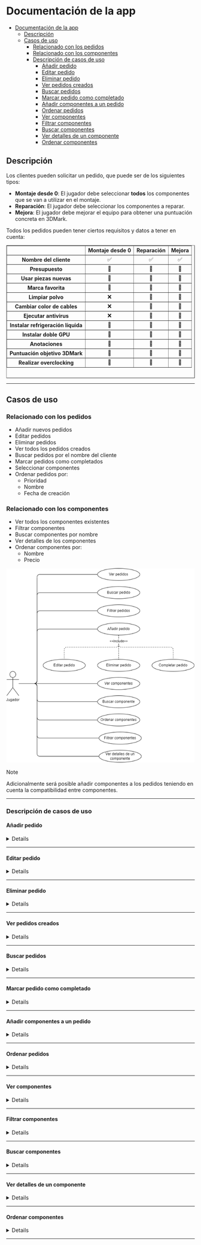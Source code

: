 # Documentación de la app

- [Documentación de la app](#documentación-de-la-app)
  - [Descripción](#descripción)
  - [Casos de uso](#casos-de-uso)
    - [Relacionado con los pedidos](#relacionado-con-los-pedidos)
    - [Relacionado con los componentes](#relacionado-con-los-componentes)
    - [Descripción de casos de uso](#descripción-de-casos-de-uso)
      - [Añadir pedido](#añadir-pedido)
      - [Editar pedido](#editar-pedido)
      - [Eliminar pedido](#eliminar-pedido)
      - [Ver pedidos creados](#ver-pedidos-creados)
      - [Buscar pedidos](#buscar-pedidos)
      - [Marcar pedido como completado](#marcar-pedido-como-completado)
      - [Añadir componentes a un pedido](#añadir-componentes-a-un-pedido)
      - [Ordenar pedidos](#ordenar-pedidos)
      - [Ver componentes](#ver-componentes)
      - [Filtrar componentes](#filtrar-componentes)
      - [Buscar componentes](#buscar-componentes)
      - [Ver detalles de un componente](#ver-detalles-de-un-componente)
      - [Ordenar componentes](#ordenar-componentes)

## Descripción

Los clientes pueden solicitar un pedido, que puede ser de los siguientes tipos:

- **Montaje desde 0**: El jugador debe seleccionar **todos** los componentes que se van a utilizar en el montaje.
- **Reparación**: El jugador debe seleccionar los componentes a reparar.
- **Mejora**: El jugador debe mejorar el equipo para obtener una puntuación concreta en 3DMark.

Todos los pedidos pueden tener ciertos requisitos y datos a tener en cuenta:

<table border>
<caption align = "bottom"><br></caption>
    <tr>
        <td>
            <th>Montaje desde 0</th>
            <th>Reparación</th>
            <th>Mejora</th>
        </td>
    </tr>
    <tr align = "center">
        <th>Nombre del cliente</th>
        <td>✅</td>
        <td>✅</td>
        <td>✅</td>
    </tr>
    <tr align = "center">
        <th>Presupuesto</th>
        <td>🔵</td>
        <td>🔵</td>
        <td>🔵</td>
    </tr>
    <tr align = "center">
        <th>Usar piezas nuevas</th>
        <td>🔵</td>
        <td>🔵</td>
        <td>🔵</td>
    </tr>
    <tr align = "center">
        <th>Marca favorita</th>
        <td>🔵</td>
        <td>🔵</td>
        <td>🔵</td>
    </tr>
    <tr align = "center">
        <th>Limpiar polvo</th>
        <td>❌</td>
        <td>🔵</td>
        <td>🔵</td>
    </tr>
    <tr align = "center">
        <th>Cambiar color de cables</th>
        <td>❌</td>
        <td>🔵</td>
        <td>🔵</td>
    </tr>
    <tr align = "center">
        <th>Ejecutar antivirus</th>
        <td>❌</td>
        <td>🔵</td>
        <td>🔵</td>
    </tr>
    <tr align = "center">
        <th>Instalar refrigeración líquida</th>
        <td>🔵</td>
        <td>🔵</td>
        <td>🔵</td>
    </tr>
    <tr align = "center">
        <th>Instalar doble GPU</th>
        <td>🔵</td>
        <td>🔵</td>
        <td>🔵</td>
    </tr>
    <tr align = "center">
        <th>Anotaciones</th>
        <td>🔵</td>
        <td>🔵</td>
        <td>🔵</td>
    </tr>
    <tr align = "center">
        <th>Puntuación objetivo 3DMark</th>
        <td>🔵</td>
        <td>🔵</td>
        <td>🔵</td>
    </tr>
    <tr align = "center">
        <th>Realizar overclocking</th>
        <td>🔵</td>
        <td>🔵</td>
        <td>🔵</td>
    </tr>
</table>

---

## Casos de uso

### Relacionado con los pedidos

- Añadir nuevos pedidos
- Editar pedidos
- Eliminar pedidos
- Ver todos los pedidos creados
- Buscar pedidos por el nombre del cliente
- Marcar pedidos como completados
- Seleccionar componentes
- Ordenar pedidos por:
  - Prioridad
  - Nombre
  - Fecha de creación

### Relacionado con los componentes

- Ver todos los componentes existentes
- Filtrar componentes
- Buscar componentes por nombre
- Ver detalles de los componentes
- Ordenar componentes por:
  - Nombre
  - Precio

![Diagrama casos de uso](../app_documentation/images/case_use_diagram.png)

> [!NOTE]
> Adicionalmente será posible añadir componentes a los pedidos teniendo en cuenta la compatibilidad entre componentes.

---

### Descripción de casos de uso

#### Añadir pedido

<details>
<table border>
    <tr align = "left">
        <th>Nombre</th>
        <td>Añadir pedido</td>
    </tr>
    <tr align = "left">
        <th>Descripción</th>
        <td>El jugador añade el pedido del cliente</td>
    </tr>
    <tr align = "left">
        <th>Pre-Condición</th>
        <td></td>
    </tr>
    <tr align = "left">
        <th>Post-Condición</th>
        <td>Se crea un pedido</td>
    </tr>
    <tr align = "left">
        <th>Situaciones de error</th>
        <td>No se introduce el nombre del cliente</td>
    </tr>
    <tr align = "left">
        <th>Actores</th>
        <td>Jugador</td>
    </tr>
    <tr align = "left">
        <th>Activación</th>
        <td>Un cliente necesita un servicio</td>
    </tr>
    <tr align = "left">
        <th>Flujo normal</th>
        <td>
            1. Jugador introduce los datos solicitados.
            <br>2. Jugador añade los componentes necesarios.
            <br>3. El sistema valida los datos introducidos.
            <br>4. Jugador añade el pedido.
            <br>5. El sistema muestra un mensaje informativo.
        </td>
    </tr>
    <tr align = "left">
        <th>Flujo alternativo</th>
        <td>
            3'. No se ha introducido ningún nombre de cliente.
            <br>4'. El sistema informa al jugador.
            <br>5'. Jugador introduce el nombre del cliente y añade el pedido.
        </td>
    </tr>
</table>
</details>

---

#### Editar pedido

<details>
<table border>
    <tr align = "left">
        <th>Nombre</th>
        <td>Editar pedido.</td>
    </tr>
    <tr align = "left">
        <th>Descripción</th>
        <td>El jugador edita el pedido seleccionado.</td>
    </tr>
    <tr align = "left">
        <th>Pre-Condición</th>
        <td>Jugador debe de haber añadido al menos un pedido.</td>
    </tr>
    <tr align = "left">
        <th>Post-Condición</th>
        <td>Se modifica un pedido</td>
    </tr>
    <tr align = "left">
        <th>Situaciones de error</th>
        <td>Se elimina el nombre del cliente</td>
    </tr>
    <tr align = "left">
        <th>Actores</th>
        <td>Jugador</td>
    </tr>
    <tr align = "left">
        <th>Activación</th>
        <td>Jugador necesita modificar un pedido</td>
    </tr>
    <tr align = "left">
        <th>Flujo normal</th>
        <td>
            1. Jugador selecciona el pedido a modificar.
            <br>2. Jugador modifica los datos pertinentes.
            <br>3. El sistema valida los datos introducidos.
            <br>4. Jugador modifica el pedido.
            <br>5. El sistema muestra un mensaje informativo.
        </td>
    </tr>
    <tr align = "left">
        <th>Flujo alternativo</th>
        <td>
            3'. Se ha eliminado el nombre del cliente.
            <br>4'. El sistema informa al jugador.
            <br>5'. Jugador introduce el nombre del cliente y completa la modificación.
        </td>
    </tr>
</table>
</details>

---

#### Eliminar pedido

<details>
<table border>
    <tr align = "left">
        <th>Nombre</th>
        <td>Eliminar pedido.</td>
    </tr>
    <tr align = "left">
        <th>Descripción</th>
        <td>El jugador elimina el pedido seleccionado.</td>
    </tr>
    <tr align = "left">
        <th>Pre-Condición</th>
        <td>Jugador debe de haber añadido al menos un pedido.</td>
    </tr>
    <tr align = "left">
        <th>Post-Condición</th>
        <td>Se elimina un pedido</td>
    </tr>
    <tr align = "left">
        <th>Situaciones de error</th>
        <td>Se elimina un pedido accidentalmente</td>
    </tr>
    <tr align = "left">
        <th>Actores</th>
        <td>Jugador</td>
    </tr>
    <tr align = "left">
        <th>Activación</th>
        <td>Jugador necesita eliminar un pedido</td>
    </tr>
    <tr align = "left">
        <th>Flujo normal</th>
        <td>
            1. Jugador selecciona el pedido a eliminar.
            <br>2. El sistema pide una confirmación para eliminar el pedido.
            <br>3. Jugador confirma la eliminación.
            <br>4. El sistema muestra un mensaje informativo.
        </td>
    </tr>
    <tr align = "left">
        <th>Flujo alternativo</th>
        <td>
            3'. Jugador ha confirmado accidentalmente.
            <br>4'. Jugador selecciona la opción 'Deshacer'.
            <br>5'. El sistema restaura el pedido eliminado.
        </td>
    </tr>
</table>
</details>

---

#### Ver pedidos creados

<details>
<table border>
    <tr align = "left">
        <th>Nombre</th>
        <td>Ver pedidos creados.</td>
    </tr>
    <tr align = "left">
        <th>Descripción</th>
        <td>El jugador solicita ver los pedidos.</td>
    </tr>
    <tr align = "left">
        <th>Pre-Condición</th>
        <td></td>
    </tr>
    <tr align = "left">
        <th>Post-Condición</th>
        <td></td>
    </tr>
    <tr align = "left">
        <th>Situaciones de error</th>
        <td></td>
    </tr>
    <tr align = "left">
        <th>Actores</th>
        <td>Jugador</td>
    </tr>
    <tr align = "left">
        <th>Activación</th>
        <td>Jugador quiere ver los pedidos creados</td>
    </tr>
    <tr align = "left">
        <th>Flujo normal</th>
        <td>
            1. El sistema muestra una lista con todos los pedidos creados.
        </td>
    </tr>
    <tr align = "left">
        <th>Flujo alternativo</th>
        <td></td>
    </tr>
</table>
</details>

---

#### Buscar pedidos

<details>
<table border>
    <tr align = "left">
        <th>Nombre</th>
        <td>Buscar pedidos.</td>
    </tr>
    <tr align = "left">
        <th>Descripción</th>
        <td>El jugador busca pedidos por nombre.</td>
    </tr>
    <tr align = "left">
        <th>Pre-Condición</th>
        <td></td>
    </tr>
    <tr align = "left">
        <th>Post-Condición</th>
        <td></td>
    </tr>
    <tr align = "left">
        <th>Situaciones de error</th>
        <td>No se han encontrado pedidos</td>
    </tr>
    <tr align = "left">
        <th>Actores</th>
        <td>Jugador</td>
    </tr>
    <tr align = "left">
        <th>Activación</th>
        <td>Jugador quiere buscar un pedido</td>
    </tr>
    <tr align = "left">
        <th>Flujo normal</th>
        <td>
            1. Jugador introduce los términos de búsqueda.
            <br>2. El sistema filtra los pedidos por nombre del cliente y muestra los resultados.
        </td>
    </tr>
    <tr align = "left">
        <th>Flujo alternativo</th>
        <td>
            2'. El sistema no encuentra pedidos con dicho nombre.
            <br>3'. El sistema muestra un mensaje informando que no hay resultados.
        </td>
    </tr>
</table>
</details>

---

#### Marcar pedido como completado

<details>
<table border>
    <tr align = "left">
        <th>Nombre</th>
        <td>Marcar pedido como completado.</td>
    </tr>
    <tr align = "left">
        <th>Descripción</th>
        <td>El jugador marca un pedido como completado.</td>
    </tr>
    <tr align = "left">
        <th>Pre-Condición</th>
        <td>Debe de haber al menos un pedido</td>
    </tr>
    <tr align = "left">
        <th>Post-Condición</th>
        <td>Se completa un pedido</td>
    </tr>
    <tr align = "left">
        <th>Situaciones de error</th>
        <td></td>
    </tr>
    <tr align = "left">
        <th>Actores</th>
        <td>Jugador</td>
    </tr>
    <tr align = "left">
        <th>Activación</th>
        <td>Jugador quiere completar un pedido</td>
    </tr>
    <tr align = "left">
        <th>Flujo normal</th>
        <td>
            1. Jugador selecciona un pedido.
            <br>2. Jugador lo marca como completado
            <br>3. El sistema modifica la visualización y lo mueve de posición.
        </td>
    </tr>
    <tr align = "left">
        <th>Flujo alternativo</th>
        <td></td>
    </tr>
</table>
</details>

---

#### Añadir componentes a un pedido

<details>
<table border>
    <tr align = "left">
        <th>Nombre</th>
        <td>Añadir componentes a un pedido.</td>
    </tr>
    <tr align = "left">
        <th>Descripción</th>
        <td>El jugador marca un pedido como completado.</td>
    </tr>
    <tr align = "left">
        <th>Pre-Condición</th>
        <td>Debe de haber al menos un pedido</td>
    </tr>
    <tr align = "left">
        <th>Post-Condición</th>
        <td>Se añade un componente al pedido</td>
    </tr>
    <tr align = "left">
        <th>Situaciones de error</th>
        <td>El componente seleccionado no es compatible con el resto</td>
    </tr>
    <tr align = "left">
        <th>Actores</th>
        <td>Jugador</td>
    </tr>
    <tr align = "left">
        <th>Activación</th>
        <td>Jugador quiere añadir un componente al pedido</td>
    </tr>
    <tr align = "left">
        <th>Flujo normal</th>
        <td>
            1. Jugador selecciona un pedido.
            <br>2. Jugador busca el componente que necesita
            <br>3. Jugador añade el componente al pedido seleccionado.
            <br>4. El sistema comprueba si se han añadido componentes al pedido.
            <br>5. El sistema comprueba la compatibilidad de componentes.
            <br>6. El sistema muestra un mensaje informativo.
        </td>
    </tr>
    <tr align = "left">
        <th>Flujo alternativo</th>
        <td>
            5'. El sistema detecta una incompatibilidad.
            <br>6. El sistema muestra un mensaje informativo.
        </td>
    </tr>
</table>
</details>

---

#### Ordenar pedidos

<details>
<table border>
    <tr align = "left">
        <th>Nombre</th>
        <td>Ordenar pedidos.</td>
    </tr>
    <tr align = "left">
        <th>Descripción</th>
        <td>El jugador ordena la lista de componentes.</td>
    </tr>
    <tr align = "left">
        <th>Pre-Condición</th>
        <td></td>
    </tr>
    <tr align = "left">
        <th>Post-Condición</th>
        <td></td>
    </tr>
    <tr align = "left">
        <th>Situaciones de error</th>
        <td></td>
    </tr>
    <tr align = "left">
        <th>Actores</th>
        <td>Jugador</td>
    </tr>
    <tr align = "left">
        <th>Activación</th>
        <td>Jugador quiere ordenar la lista de componentes</td>
    </tr>
    <tr align = "left">
        <th>Flujo normal</th>
        <td>
            1. Jugador selecciona un el término de ordenación.
            <br>2. El sistema ordena y muestra los resultados.
        </td>
    </tr>
    <tr align = "left">
        <th>Flujo alternativo</th>
        <td></td>
    </tr>
</table>
</details>

---

#### Ver componentes

<details>
<table border>
    <tr align = "left">
        <th>Nombre</th>
        <td>Ver componentes.</td>
    </tr>
    <tr align = "left">
        <th>Descripción</th>
        <td>El jugador quiere ver la lista de componentes existentes.</td>
    </tr>
    <tr align = "left">
        <th>Pre-Condición</th>
        <td></td>
    </tr>
    <tr align = "left">
        <th>Post-Condición</th>
        <td></td>
    </tr>
    <tr align = "left">
        <th>Situaciones de error</th>
        <td>No hay conexión / El servidor no está disponible</td>
    </tr>
    <tr align = "left">
        <th>Actores</th>
        <td>Jugador</td>
    </tr>
    <tr align = "left">
        <th>Activación</th>
        <td>Jugador quiere ver una lista de componentes</td>
    </tr>
    <tr align = "left">
        <th>Flujo normal</th>
        <td>
            1. El sistema muestra una lista de componentes.
        </td>
    </tr>
    <tr align = "left">
        <th>Flujo alternativo</th>
        <td>
            1'. El sistema muestra un mensaje de error.
        </td>
    </tr>
</table>
</details>

---

#### Filtrar componentes

<details>
<table border>
    <tr align = "left">
        <th>Nombre</th>
        <td>Filtrar componentes.</td>
    </tr>
    <tr align = "left">
        <th>Descripción</th>
        <td>El jugador quiere filtrar la lista de componentes.</td>
    </tr>
    <tr align = "left">
        <th>Pre-Condición</th>
        <td></td>
    </tr>
    <tr align = "left">
        <th>Post-Condición</th>
        <td></td>
    </tr>
    <tr align = "left">
        <th>Situaciones de error</th>
        <td>No se han encontrado resultados con el filtro.</td>
    </tr>
    <tr align = "left">
        <th>Actores</th>
        <td>Jugador</td>
    </tr>
    <tr align = "left">
        <th>Activación</th>
        <td>Jugador filtra la lista de componentes</td>
    </tr>
    <tr align = "left">
        <th>Flujo normal</th>
        <td>
            1. Jugador selecciona los filtros que quiere aplicar.
            <br>2. El sistema muestra los resultados coincidentes
        </td>
    </tr>
    <tr align = "left">
        <th>Flujo alternativo</th>
        <td>
            2'. El sistema no encuentra ningún resultado.
            <br>3'. El sistema informa al usuario.
        </td>
    </tr>
</table>
</details>

---

#### Buscar componentes

<details>
<table border>
    <tr align = "left">
        <th>Nombre</th>
        <td>Buscar componentes.</td>
    </tr>
    <tr align = "left">
        <th>Descripción</th>
        <td>El jugador quiere buscar un componente a través de su nombre.</td>
    </tr>
    <tr align = "left">
        <th>Pre-Condición</th>
        <td></td>
    </tr>
    <tr align = "left">
        <th>Post-Condición</th>
        <td></td>
    </tr>
    <tr align = "left">
        <th>Situaciones de error</th>
        <td>No hay resultados</td>
    </tr>
    <tr align = "left">
        <th>Actores</th>
        <td>Jugador</td>
    </tr>
    <tr align = "left">
        <th>Activación</th>
        <td>Jugador quiere buscar un componente</td>
    </tr>
    <tr align = "left">
        <th>Flujo normal</th>
        <td>
            1. Jugador introduce los términos de búsqueda.
            <br>2. El sistema muestra los resultados coincidentes.
        </td>
    </tr>
    <tr align = "left">
        <th>Flujo alternativo</th>
        <td>
            2'. El sistema no encuentra ningún resultado.
            <br>3. El sistema informa al usuario.
        </td>
    </tr>
</table>
</details>

---

#### Ver detalles de un componente

<details>
<table border>
    <tr align = "left">
        <th>Nombre</th>
        <td>Ver detalles de un componente.</td>
    </tr>
    <tr align = "left">
        <th>Descripción</th>
        <td>El jugador quiere ver los detalles técnicos de un componente.</td>
    </tr>
    <tr align = "left">
        <th>Pre-Condición</th>
        <td></td>
    </tr>
    <tr align = "left">
        <th>Post-Condición</th>
        <td></td>
    </tr>
    <tr align = "left">
        <th>Situaciones de error</th>
        <td></td>
    </tr>
    <tr align = "left">
        <th>Actores</th>
        <td>Jugador</td>
    </tr>
    <tr align = "left">
        <th>Activación</th>
        <td>Jugador quiere ver los detalles de un componente</td>
    </tr>
    <tr align = "left">
        <th>Flujo normal</th>
        <td>
            1. Jugador pulsa sobre un componente.
            <br>2. El sistema muestra una ventana con los detalles del componente.
        </td>
    </tr>
    <tr align = "left">
        <th>Flujo alternativo</th>
        <td></td>
    </tr>
</table>
</details>

---

#### Ordenar componentes

<details>
<table border>
    <tr align = "left">
        <th>Nombre</th>
        <td>Ordenar componentes.</td>
    </tr>
    <tr align = "left">
        <th>Descripción</th>
        <td>El jugador quiere ordenar la lista de componentes.</td>
    </tr>
    <tr align = "left">
        <th>Pre-Condición</th>
        <td></td>
    </tr>
    <tr align = "left">
        <th>Post-Condición</th>
        <td></td>
    </tr>
    <tr align = "left">
        <th>Situaciones de error</th>
        <td></td>
    </tr>
    <tr align = "left">
        <th>Actores</th>
        <td>Jugador</td>
    </tr>
    <tr align = "left">
        <th>Activación</th>
        <td>Jugador quiere ordenar la lista de componentes</td>
    </tr>
    <tr align = "left">
        <th>Flujo normal</th>
        <td>
            1. Jugador selecciona el término de ordenación.
            <br>2. El sistema muestra la lista ordenada.
        </td>
    </tr>
    <tr align = "left">
        <th>Flujo alternativo</th>
        <td></td>
    </tr>
</table>
</details>

---
